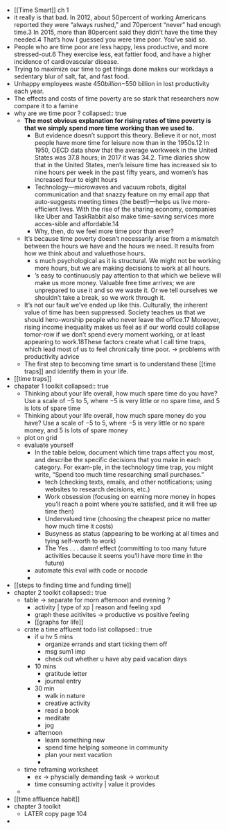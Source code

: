- [[Time Smart]] ch 1
- it really is that bad. In 2012, about 50percent of working Americans reported they were “always rushed,” and 70percent “never” had enough time.3 In 2015, more than 80percent said they didn’t have the time they needed.4 That’s how I guessed you were time poor. You’ve said so.
- People who are time poor are less happy, less productive, and more stressed-out.6 They exercise less, eat fattier food, and have a higher incidence of cardiovascular disease.
- Trying to maximize our time to get things done makes our workdays a sedentary blur of salt, fat, and fast food.
- Unhappy employees waste $450 billion−$550 billion in lost productivity each year.
- The  effects  and  costs  of  time  poverty  are  so  stark  that  researchers  now compare it to a famine
- why are we time poor ?
  collapsed:: true
	- **The most obvious explanation for rising rates of time poverty is that we simply spend more time working than we used to.**
		- But evidence doesn’t support this theory. Believe it or not, most people have more time for leisure  now  than  in  the  1950s.12  In  1950,  OECD  data  show  that  the  average workweek in the United States was 37.8 hours; in 2017 it was 34.2.  Time  diaries  show  that  in  the  United  States,  men’s  leisure  time  has increased six to nine hours per week in the past fifty years, and women’s has increased four to eight hours
		- Technology—microwaves and vacuum robots, digital communication and that snazzy feature on my email app that auto-suggests meeting times (the best!)—helps us live more-efficient  lives.  With  the  rise  of  the  sharing  economy,  companies  like Uber and TaskRabbit also make time-saving services more acces-sible and affordable.14
		- Why, then, do we feel more time poor than ever?
	- It’s because time poverty doesn’t necessarily arise from a mismatch between the hours we have and the hours we need. It results from how we think about and valuethose hours.
		- s much psychological as it is structural.  We  might  not  be  working  more  hours,  but  we  are  making  decisions to work at all hours.
		- ’s easy to  continuously  pay  attention  to  that  which  we  believe  will  make  us  more  money.  Valuable  free  time  arrives;  we  are  unprepared  to  use  it  and so we waste it. Or we tell ourselves we shouldn’t take a break, so we work through it.
	- It’s not our fault we’ve ended up like this. Culturally, the inherent value  of  time  has  been  suppressed.  Society  teaches  us  that  we  should  hero-worship  people  who  never  leave  the  office.17  Moreover,  rising  income inequality makes us feel as if our world could collapse tomor-row if we don’t spend every moment working, or at least appearing to work.18These factors create what I call time traps, which lead most of us to feel chronically time poor. -> problems with productivity advice
	- The  first  step  to  becoming  time  smart  is  to  understand  these  [[time  traps]] and identify them in your life.
- [[time traps]]
- chapater 1 toolkit
  collapsed:: true
	- Thinking about your life overall, how much spare time do you have? Use a scale of −5 to 5, where −5 is very little or no spare time, and 5 is lots of spare time
	- Thinking about your life overall, how much spare money do you have? Use a scale of −5 to 5, where −5 is very little or no spare money, and 5 is lots of spare money
	- plot on grid
	- evaluate yourself
		- In  the  table  below,  document  which  time  traps  affect  you  most,  and  describe the specific decisions that you make in each category. For exam-ple, in the technology time trap, you might write, “Spend too much time researching small purchases.”
			- tech (checking texts, emails, and other notifications; using websites to research decisions, etc.)
			- Work obsession (focusing on earning more money in hopes you’ll reach a point where you’re satisfied, and it will free up time then)
			- Undervalued time (choosing the cheapest price no matter how much time it costs)
			- Busyness as status (appearing to be working at all times and tying self-worth to work)
			- The Yes . . . damn! effect (committing to too many future activities because it seems you’ll have more time in the future)
		- automate this eval with code or nocode
		-
- [[steps to finding time and funding time]]
- chapter 2 toolkit
  collapsed:: true
	- table -> separate for morn afternoon and evening ?
		- activity | type of xp | reason and feeling xpd
		- graph these acitivites -> productive vs positive feeling
		- [[graphs for life]]
	- crate a time affluent todo list
	  collapsed:: true
		- if u hv 5 mins
			- organize errands and start ticking them off
			- msg sum1 imp
			- check out whether u have aby paid vacation days
		- 10 mins
			- gratitude letter
			- journal entry
		- 30 min
			- walk in nature
			- creative activity
			- read a book
			- meditate
			- jog
		- afternoon
			- learn something new
			- spend time helping someone in community
			- plan your next vacation
			-
	- time reframing worksheet
		- ex -> physcially demanding task -> workout
		- time consuming activity | value it provides
	-
- [[time affluence habit]]
- chapter 3 toolkit
	- LATER copy page 104
-